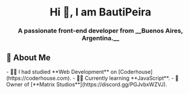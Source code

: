 <h1 align="center">Hi 👋, I am BautiPeira</h1>

<h3 align="center">A passionate front-end developer from __Buenos Aires, Argentina.__</h3>


<h2 aling="center">🚀 About Me</h2>
- 👨‍🎓 I had studied **Web Development** on [Coderhouse](https://coderhouse.com). 
- 👨‍💻 Currently learning **JavaScript**.
- 👑 Owner of [**Matrix Studios**](https://discord.gg/PGJvbxWZVJ).
